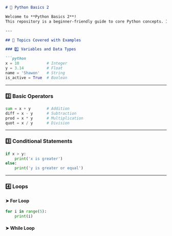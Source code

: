 ```markdown
# 🐍 Python Basics 2

Welcome to **Python Basics 2**!  
This repository is a beginner-friendly guide to core Python concepts. It includes key topics such as variables, data types, operators, conditionals, loops, functions, lists, dictionaries, and object-oriented programming (OOP).

---

## 📘 Topics Covered with Examples

### 1️⃣ Variables and Data Types

```python
x = 10            # Integer
y = 3.14          # Float
name = 'Shawon'   # String
is_active = True  # Boolean
```

---

### 2️⃣ Basic Operators

```python
sum = x + y       # Addition
diff = x - y      # Subtraction
prod = x * y      # Multiplication
quot = x / y      # Division
```

---

### 3️⃣ Conditional Statements

```python
if x > y:
    print('x is greater')
else:
    print('y is greater or equal')
```

---

### 4️⃣ Loops

#### ➤ For Loop

```python
for i in range(5):
    print(i)
```

#### ➤ While Loop
